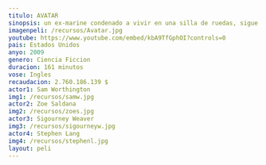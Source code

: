 ```yaml
---
titulo: AVATAR
sinopsis: un ex-marine condenado a vivir en una silla de ruedas, sigue siendo, a pesar de ello, un auténtico guerrero. Precisamente por ello ha sido designado para ir a Pandora, donde algunas empresas están extrayendo un mineral extraño que podría resolver la crisis energética de la Tierra. Para contrarrestar la toxicidad de la atmósfera de Pandora, se ha creado el programa Avatar, gracias al cual los seres humanos mantienen sus conciencias unidas a un avatar, un cuerpo biológico controlado de forma remota que puede sobrevivir en el aire letal. Esos cuerpos han sido creados con ADN humano, mezclado con ADN de los nativos de Pandora, los Na'vi. Convertido en avatar, Jake puede caminar otra vez. Su misión consiste en infiltrarse entre los Na'vi, que se han convertido en el mayor obstáculo para la extracción del mineral. Pero cuando Neytiri, una bella Na'vi (Zoe Saldana), salva la vida de Jake, todo cambia Jake, tras superar ciertas pruebas, es admitido en su clan. Mientras tanto, los hombres esperan los resultados de la misión de Jake.
imagenpeli: /recursos/Avatar.jpg
youtube: https://www.youtube.com/embed/kbA9TfGphOI?controls=0
pais: Estados Unidos
anyo: 2009
genero: Ciencia Ficcion
duracion: 161 minutos
vose: Ingles
recaudacion: 2.760.186.139 $
actor1: Sam Worthington
img1: /recursos/samw.jpg
actor2: Zoe Saldana
img2: /recursos/zoes.jpg
actor3: Sigourney Weaver
img3: /recursos/sigourneyw.jpg
actor4: Stephen Lang
img4: /recursos/stephenl.jpg
layout: peli
---
```

